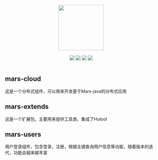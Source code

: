 <div align=center>
<img width="150px;" src="http://www.mars-framework.com/img/logo-small.png"/>
</div>

<br/>

<div align=center>

<img src="https://img.shields.io/badge/licenes-MIT-brightgreen.svg"/>
<img src="https://img.shields.io/badge/jdk-1.8+-brightgreen.svg"/>
<img src="https://img.shields.io/badge/maven-3.5.4+-brightgreen.svg"/>
<img src="https://img.shields.io/badge/release-master-brightgreen.svg"/>

</div>

<br/>

## mars-cloud
这是一个分布式组件，可以用来开发基于Mars-java的分布式应用

## mars-extends
这是一个扩展包，主要用来提供工具类，集成了Hutool

## mars-users
用户登录组件，包含登录，注册，根据主键查询用户信息等功能，随着版本的迭代，功能会越来越丰富